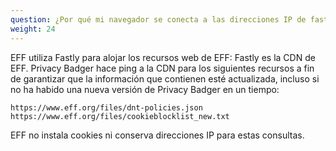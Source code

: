 ```yaml
---
question: ¿Por qué mi navegador se conecta a las direcciones IP de fastly.com al iniciarse después de instalar Privacy Badger?
weight: 24
---
```


EFF utiliza Fastly para alojar los recursos web de EFF: Fastly es la CDN de EFF. Privacy Badger hace ping a la CDN para los siguientes recursos a fin de garantizar que la información que contienen esté actualizada, incluso si no ha habido una nueva versión de Privacy Badger en un tiempo:

    https://www.eff.org/files/dnt-policies.json
    https://www.eff.org/files/cookieblocklist_new.txt

EFF no instala cookies ni conserva direcciones IP para estas consultas.
